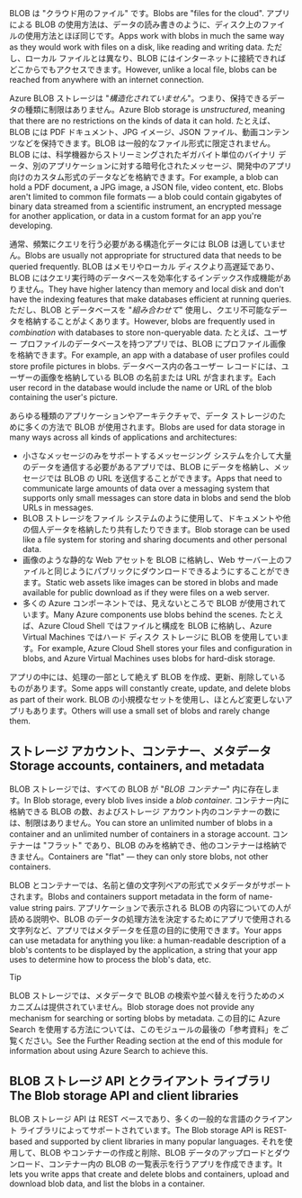<span data-ttu-id="a5b29-101">BLOB は "クラウド用のファイル" です。</span><span class="sxs-lookup"><span data-stu-id="a5b29-101">Blobs are "files for the cloud".</span></span> <span data-ttu-id="a5b29-102">アプリによる BLOB の使用方法は、データの読み書きのように、ディスク上のファイルの使用方法とほぼ同じです。</span><span class="sxs-lookup"><span data-stu-id="a5b29-102">Apps work with blobs in much the same way as they would work with files on a disk, like reading and writing data.</span></span> <span data-ttu-id="a5b29-103">ただし、ローカル ファイルとは異なり、BLOB にはインターネットに接続できればどこからでもアクセスできます。</span><span class="sxs-lookup"><span data-stu-id="a5b29-103">However, unlike a local file, blobs can be reached from anywhere with an internet connection.</span></span>

<span data-ttu-id="a5b29-104">Azure BLOB ストレージは "*構造化されていません*"。つまり、保持できるデータの種類に制限はありません。</span><span class="sxs-lookup"><span data-stu-id="a5b29-104">Azure Blob storage is *unstructured*, meaning that there are no restrictions on the kinds of data it can hold.</span></span> <span data-ttu-id="a5b29-105">たとえば、BLOB には PDF ドキュメント、JPG イメージ、JSON ファイル、動画コンテンツなどを保持できます。BLOB は一般的なファイル形式に限定されません。BLOB には、科学機器からストリーミングされたギガバイト単位のバイナリ データ、別のアプリケーションに対する暗号化されたメッセージ、開発中のアプリ向けのカスタム形式のデータなどを格納できます。</span><span class="sxs-lookup"><span data-stu-id="a5b29-105">For example, a blob can hold a PDF document, a JPG image, a JSON file, video content, etc. Blobs aren't limited to common file formats &mdash; a blob could contain gigabytes of binary data streamed from a scientific instrument, an encrypted message for another application, or data in a custom format for an app you're developing.</span></span>

<span data-ttu-id="a5b29-106">通常、頻繁にクエリを行う必要がある構造化データには BLOB は適していません。</span><span class="sxs-lookup"><span data-stu-id="a5b29-106">Blobs are usually not appropriate for structured data that needs to be queried frequently.</span></span> <span data-ttu-id="a5b29-107">BLOB はメモリやローカル ディスクより高遅延であり、BLOB にはクエリ実行時のデータベースを効率化するインデックス作成機能がありません。</span><span class="sxs-lookup"><span data-stu-id="a5b29-107">They have higher latency than memory and local disk and don't have the indexing features that make databases efficient at running queries.</span></span> <span data-ttu-id="a5b29-108">ただし、BLOB とデータベースを "*組み合わせて*" 使用し、クエリ不可能なデータを格納することがよくあります。</span><span class="sxs-lookup"><span data-stu-id="a5b29-108">However, blobs are frequently used in *combination* with databases to store non-queryable data.</span></span> <span data-ttu-id="a5b29-109">たとえば、ユーザー プロファイルのデータベースを持つアプリでは、BLOB にプロファイル画像を格納できます。</span><span class="sxs-lookup"><span data-stu-id="a5b29-109">For example, an app with a database of user profiles could store profile pictures in blobs.</span></span> <span data-ttu-id="a5b29-110">データベース内の各ユーザー レコードには、ユーザーの画像を格納している BLOB の名前または URL が含まれます。</span><span class="sxs-lookup"><span data-stu-id="a5b29-110">Each user record in the database would include the name or URL of the blob containing the user's picture.</span></span>

<span data-ttu-id="a5b29-111">あらゆる種類のアプリケーションやアーキテクチャで、データ ストレージのために多くの方法で BLOB が使用されます。</span><span class="sxs-lookup"><span data-stu-id="a5b29-111">Blobs are used for data storage in many ways across all kinds of applications and architectures:</span></span>

- <span data-ttu-id="a5b29-112">小さなメッセージのみをサポートするメッセージング システムを介して大量のデータを通信する必要があるアプリでは、BLOB にデータを格納し、メッセージでは BLOB の URL を送信することができます。</span><span class="sxs-lookup"><span data-stu-id="a5b29-112">Apps that need to communicate large amounts of data over a messaging system that supports only small messages can store data in blobs and send the blob URLs in messages.</span></span>
- <span data-ttu-id="a5b29-113">BLOB ストレージをファイル システムのように使用して、ドキュメントや他の個人データを格納したり共有したりできます。</span><span class="sxs-lookup"><span data-stu-id="a5b29-113">Blob storage can be used like a file system for storing and sharing documents and other personal data.</span></span>
- <span data-ttu-id="a5b29-114">画像のような静的な Web アセットを BLOB に格納し、Web サーバー上のファイルと同じようにパブリックにダウンロードできるようにすることができます。</span><span class="sxs-lookup"><span data-stu-id="a5b29-114">Static web assets like images can be stored in blobs and made available for public download as if they were files on a web server.</span></span>
- <span data-ttu-id="a5b29-115">多くの Azure コンポーネントでは、見えないところで BLOB が使用されています。</span><span class="sxs-lookup"><span data-stu-id="a5b29-115">Many Azure components use blobs behind the scenes.</span></span> <span data-ttu-id="a5b29-116">たとえば、Azure Cloud Shell ではファイルと構成を BLOB に格納し、Azure Virtual Machines ではハード ディスク ストレージに BLOB を使用しています。</span><span class="sxs-lookup"><span data-stu-id="a5b29-116">For example, Azure Cloud Shell stores your files and configuration in blobs, and Azure Virtual Machines uses blobs for hard-disk storage.</span></span>

<span data-ttu-id="a5b29-117">アプリの中には、処理の一部として絶えず BLOB を作成、更新、削除しているものがあります。</span><span class="sxs-lookup"><span data-stu-id="a5b29-117">Some apps will constantly create, update, and delete blobs as part of their work.</span></span> <span data-ttu-id="a5b29-118">BLOB の小規模なセットを使用し、ほとんど変更しないアプリもあります。</span><span class="sxs-lookup"><span data-stu-id="a5b29-118">Others will use a small set of blobs and rarely change them.</span></span>

## <a name="storage-accounts-containers-and-metadata"></a><span data-ttu-id="a5b29-119">ストレージ アカウント、コンテナー、メタデータ</span><span class="sxs-lookup"><span data-stu-id="a5b29-119">Storage accounts, containers, and metadata</span></span>

<span data-ttu-id="a5b29-120">BLOB ストレージでは、すべての BLOB が "*BLOB コンテナー*" 内に存在します。</span><span class="sxs-lookup"><span data-stu-id="a5b29-120">In Blob storage, every blob lives inside a *blob container*.</span></span> <span data-ttu-id="a5b29-121">コンテナー内に格納できる BLOB の数、およびストレージ アカウント内のコンテナーの数には、制限はありません。</span><span class="sxs-lookup"><span data-stu-id="a5b29-121">You can store an unlimited number of blobs in a container and an unlimited number of containers in a storage account.</span></span> <span data-ttu-id="a5b29-122">コンテナーは "フラット" であり、BLOB のみを格納でき、他のコンテナーは格納できません。</span><span class="sxs-lookup"><span data-stu-id="a5b29-122">Containers are "flat" &mdash; they can only store blobs, not other containers.</span></span>

<span data-ttu-id="a5b29-123">BLOB とコンテナーでは、名前と値の文字列ペアの形式でメタデータがサポートされます。</span><span class="sxs-lookup"><span data-stu-id="a5b29-123">Blobs and containers support metadata in the form of name-value string pairs.</span></span> <span data-ttu-id="a5b29-124">アプリケーションで表示される BLOB の内容についての人が読める説明や、BLOB のデータの処理方法を決定するためにアプリで使用される文字列など、アプリではメタデータを任意の目的に使用できます。</span><span class="sxs-lookup"><span data-stu-id="a5b29-124">Your apps can use metadata for anything you like: a human-readable description of a blob's contents to be displayed by the application, a string that your app uses to determine how to process the blob's data, etc.</span></span>

> [!TIP]
> <span data-ttu-id="a5b29-125">BLOB ストレージでは、メタデータで BLOB の検索や並べ替えを行うためのメカニズムは提供されていません。</span><span class="sxs-lookup"><span data-stu-id="a5b29-125">Blob storage does not provide any mechanism for searching or sorting blobs by metadata.</span></span> <span data-ttu-id="a5b29-126">この目的に Azure Search を使用する方法については、このモジュールの最後の「参考資料」をご覧ください。</span><span class="sxs-lookup"><span data-stu-id="a5b29-126">See the Further Reading section at the end of this module for information about using Azure Search to achieve this.</span></span>

## <a name="the-blob-storage-api-and-client-libraries"></a><span data-ttu-id="a5b29-127">BLOB ストレージ API とクライアント ライブラリ</span><span class="sxs-lookup"><span data-stu-id="a5b29-127">The Blob storage API and client libraries</span></span>

<span data-ttu-id="a5b29-128">BLOB ストレージ API は REST ベースであり、多くの一般的な言語のクライアント ライブラリによってサポートされています。</span><span class="sxs-lookup"><span data-stu-id="a5b29-128">The Blob storage API is REST-based and supported by client libraries in many popular languages.</span></span> <span data-ttu-id="a5b29-129">それを使用して、BLOB やコンテナーの作成と削除、BLOB データのアップロードとダウンロード、コンテナー内の BLOB の一覧表示を行うアプリを作成できます。</span><span class="sxs-lookup"><span data-stu-id="a5b29-129">It lets you write apps that create and delete blobs and containers, upload and download blob data, and list the blobs in a container.</span></span>
